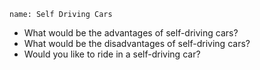 ```ngMeta
name: Self Driving Cars
```

* What would be the advantages of self-driving cars?
* What would be the disadvantages of self-driving cars?
* Would you like to ride in a self-driving car?